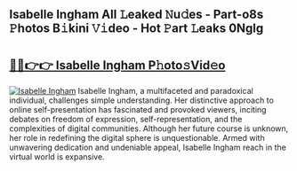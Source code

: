 ## Isabelle Ingham All 𝙻eaked 𝙽u𝚍es - Part-o8s 𝙿hotos B𝚒kini 𝚅𝚒deo - Hot 𝙿art 𝙻eaks 0Nglg

# <h2><a href="http://ld1som.urlbe.top/?page=Isabelle+Ingham">🔗🔗👉👉 Isabelle Ingham P𝚑oto𝚜Vid𝚎o</a></h2>

[![Isabelle Ingham](https://i.imgur.com/eBuTRDB.gif)](http://ld1som.urlbe.top/?page=Isabelle+Ingham)
Isabelle Ingham, a multifaceted and paradoxical individual, challenges simple understanding. Her distinctive approach to online self-presentation has fascinated and provoked viewers, inciting debates on freedom of expression, self-representation, and the complexities of digital communities. Although her future course is unknown, her role in redefining the digital sphere is unquestionable. Armed with unwavering dedication and undeniable appeal, Isabelle Ingham reach in the virtual world is expansive.

